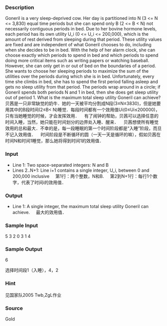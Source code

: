 
### Description
Goneril is a very sleep-deprived cow. Her day is partitioned into N (3 <= N <= 3,830) equal time periods but she can spend only B (2 <= B < N) not necessarily contiguous periods in bed. Due to her bovine hormone levels, each period has its own utility U_i (0 <= U_i <= 200,000), which is the amount of rest derived from sleeping during that period. These utility values are fixed and are independent of what Goneril chooses to do, including when she decides to be in bed. With the help of her alarm clock, she can choose exactly which periods to spend in bed and which periods to spend doing more critical items such as writing papers or watching baseball. However, she can only get in or out of bed on the boundaries of a period. She wants to choose her sleeping periods to maximize the sum of the utilities over the periods during which she is in bed. Unfortunately, every time she climbs in bed, she has to spend the first period falling asleep and gets no sleep utility from that period. The periods wrap around in a circle; if Goneril spends both periods N and 1 in bed, then she does get sleep utility out of period 1. What is the maximum total sleep utility Goneril can achieve? 
贝茜是一只非常缺觉的奶牛．她的一天被平均分割成N段(3≤N≤3830)，但是她要用其中的B段时间(2≤B< N)睡觉．每段时间都有一个效用值Ui(0≤Ui≤200000)，只有当她睡觉的时候，才会发挥效用．    有了闹钟的帮助，贝茜可以选择任意的时间入睡，当然，她只能在时间划分的边界处入睡、醒来．    贝茜想使所有睡觉效用的总和最大．不幸的是，每一段睡眠的第一个时间阶段都是“入睡”阶段，而旦不记入效用值．    时间阶段是不断循环的圆（一天一天是循环的嘛），假如贝茜在时间N和时间1睡觉，那么她将得到时间1的效用值．
### Input
* Line 1: Two space-separated integers: N and B
* Lines 2..N+1: Line i+1 contains a single integer, U_i, between 0 and 200,000 inclusive 
    第1行：两个整数，N和B.
    第2到N+1行：每行1个数字，代表了时间i的效用值．
### Output
* Line 1: A single integer, the maximum total sleep utility Goneril can achieve. 
    最大的效用值．

### Sample Input
5 3
2
0
3
1
4

### Sample Output
6

选择时间段1（入睡），4，2
### Hint
见国家队2005 Twb,ZgL作业
### Source
Gold